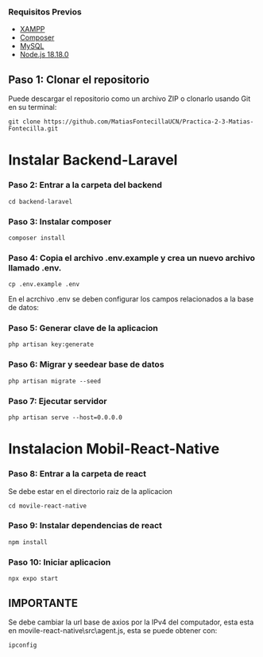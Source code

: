 ### Requisitos Previos ###

* [XAMPP](https://www.apachefriends.org/index.html)
* [Composer](https://getcomposer.org)
* [MySQL](https://dev.mysql.com/downloads/mysql/)
* [Node.js 18.18.0](https://nodejs.org/en)
  
## Paso 1: Clonar el repositorio ##
Puede descargar el repositorio como un archivo ZIP o clonarlo usando Git en su terminal:
```+
git clone https://github.com/MatiasFontecillaUCN/Practica-2-3-Matias-Fontecilla.git
```

# Instalar Backend-Laravel #

### Paso 2: Entrar a la carpeta del backend ###
```+
cd backend-laravel
```

### Paso 3: Instalar composer ###
```+
composer install
```
### Paso 4: Copia el archivo .env.example y crea un nuevo archivo llamado .env. ###
```+
cp .env.example .env
```
En el acrchivo .env se deben configurar los campos relacionados a la base de datos:

### Paso 5: Generar clave de la aplicacion ###
```+
php artisan key:generate
```
### Paso 6: Migrar y seedear base de datos ###

```+
php artisan migrate --seed
```
### Paso 7: Ejecutar servidor ###
```+
php artisan serve --host=0.0.0.0
```
# Instalacion Mobil-React-Native

### Paso 8: Entrar a la carpeta de react ###
Se debe estar en el directorio raiz de la aplicacion
```+
cd movile-react-native
```
### Paso 9: Instalar dependencias de react ###
```+
npm install
```
### Paso 10: Iniciar aplicacion ###
```+
npx expo start
```

## IMPORTANTE
Se debe cambiar la url base de axios por la IPv4 del computador, esta esta en movile-react-native\src\agent.js, esta se puede obtener con:
```+
ipconfig
```
